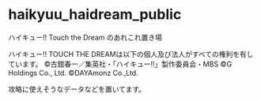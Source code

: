 # haikyuu_haidream_public
ハイキュー!! Touch the Dream のあれこれ置き場

ハイキュー!! TOUCH THE DREAMは以下の個人及び法人がすべての権利を有しています。
©古舘春一／集英社・「ハイキュー!!」製作委員会・MBS
©G Holdings Co., Ltd. ©DAYAmonz Co.,Ltd.


攻略に使えそうなデータなどを置いてます。
